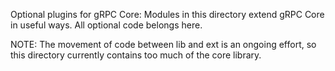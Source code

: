 Optional plugins for gRPC Core: Modules in this directory extend gRPC Core in
useful ways. All optional code belongs here.

NOTE: The movement of code between lib and ext is an ongoing effort, so this
directory currently contains too much of the core library.
